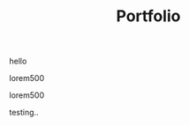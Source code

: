 ﻿---
layout: ../layouts/Home_Page.astro
title: Portfolio
---


hello

lorem500

lorem500    

testing..